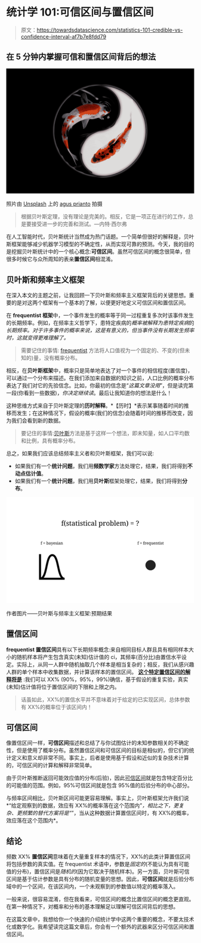 # 统计学 101:可信区间与置信区间

> 原文：<https://towardsdatascience.com/statistics-101-credible-vs-confidence-interval-af7b7e8fdd79>

## 在 5 分钟内掌握可信和置信区间背后的想法

![](img/8459cec12cd127e57bdd4b70bebe5581.png)

照片由 [Unsplash](https://unsplash.com?utm_source=medium&utm_medium=referral) 上的 [agus prianto](https://unsplash.com/@agusprianto?utm_source=medium&utm_medium=referral) 拍摄

> 根据贝叶斯定理，没有理论是完美的。相反，它是一项正在进行的工作，总是要接受进一步的完善和测试。—内特·西尔弗

在人工智能时代，贝叶斯统计当然成为热门话题。一个简单但很好的解释是，贝叶斯框架能够减少机器学习模型的不确定性，从而实现可靠的预测。今天，我的目的是挖掘贝叶斯统计中的一个核心概念:**可信区间**。虽然可信区间的概念很简单，但很多时候它与众所周知的表亲**置信区间**相混淆。

## 贝叶斯和频率主义框架

在深入本文的主题之前，让我回顾一下贝叶斯和频率主义框架背后的关键思想。重要的是对这两个框架有一个基本的了解，以便更好地定义可信区间和置信区间。

在 **frequentist 框架**中，一个事件发生的概率等于同一过程重复多次时该事件发生的长期频率。例如，在频率主义哲学下，患特定疾病的*概率被解释为患特定疾病*的*长期频率。对于许多事件的概率来说，这是有意义的，但当事件没有长期发生频率时，这就变得更难理解了。*

> 需要记住的事情: [frequentist](https://www.ncbi.nlm.nih.gov/pmc/articles/PMC1114120/) 方法将人口值视为一个固定的、不变的(但未知的)量，没有概率分布。

相反，在**贝叶斯框架**中，概率只是简单地表达了对一个事件的相信程度(置信度)，可以通过一个分布来描述。在我们添加来自数据的知识之前，人口比例的概率分布表达了我们对它的先验信念。比如，你最初的信念是“*这篇文章没用*”，但是读完第一段(你看到一些数据)，*你决定继续读*。最后让我知道你的想法是什么！

这种思维方式来自于贝叶斯定理的**历时解释**。*【历时】*表示某事随着时间的推移而发生；在这种情况下，假设的概率(我们的信念)会随着时间的推移而改变，因为我们会看到新的数据。

> 要记住的事情:[贝叶斯](https://www.ncbi.nlm.nih.gov/pmc/articles/PMC1114120/)方法是基于这样一个想法，即未知量，如人口平均数和比例，具有概率分布。

总之，如果我们应该总结频率主义者和贝叶斯框架，我们可以说:

*   如果我们有一个**统计问题**，我们用**频数学家**方法处理它，结果，我们将得到**不动点估计值**。
*   如果我们有一个**统计问题**，我们用**贝叶斯**框架处理它，结果，我们将得到**分布**。

![](img/ab37f1ce9abb9a5b079ef733132fefb6.png)

作者图片——贝叶斯与频率主义框架:预期结果

## 置信区间

**frequentist 置信区间**具有以下长期频率概念:来自相同目标人群且具有相同样本大小的随机样本将产生包含真实(未知)估计值的 ci，其频率(百分比)由置信水平设定。实际上，从同一人群中随机抽取几个样本是相当复杂的；相反，我们从感兴趣人群的单个样本中收集数据，并计算该样本的置信区间。 [**这个特定置信区间的解释将是**](https://www.ncbi.nlm.nih.gov/pmc/articles/PMC6630113/) :我们可以 XX% (90%，95%，99%)确信，基于假设的重复实验，真实(未知)估计值将位于置信区间的下限和上限之内。

> 话虽如此，XX%的置信水平并不意味着对于给定的已实现区间，总体参数有 XX%的概率位于该区间内！

## 可信区间

像置信区间一样，**可信区间**描述和总结了与你试图估计的未知参数相关的不确定性，但是使用了概率分布。虽然置信区间和可信区间的目标是相似的，但它们的统计定义和意义却非常不同。事实上，后者是使用基于假设和近似的复杂技术计算的，可信区间的计算和解释非常简单。

由于贝叶斯推断返回可能效应值的分布(后验)，因此[可信区间](https://easystats.github.io/bayestestR/articles/credible_interval.html)就是包含特定百分比的可能值的范围。例如，95%可信区间就是包含 95%值的后验分布的中心部分。

与频率区间相比，贝叶斯区间可能更容易理解。事实上，贝叶斯框架允许我们说*“给定观察到的数据，效应有 XX%的概率落在这个范围内”*，相比之下，更复杂、更频繁的替代方案将是“*”，当从这种数据计算置信区间时，有 XX%的概率，效应落在这个范围内*。

## 结论

频数 XX% **置信区间**意味着在大量重复样本的情况下，XX%的此类计算置信区间将包括参数的真实值。在 frequentist 术语中，参数是*固定的*(不能认为具有可能值的分布)，置信区间是*随机的*(因为它取决于随机样本)。另一方面，贝叶斯可信区间是基于估计参数是具有分布的随机变量的思想。因此，**可信区间**就是后验分布域中的一个区间，在该区间内，一个未观察到的参数值以特定的概率落入。

一般来说，很容易混淆，但在我看来，可信区间的概念比置信区间的概念更直观。在第一种情况下，对概率和分布的基本理解足以理解可信区间背后的思想。

在这篇文章中，我想给你一个快速的介绍统计学中这两个重要的概念，不要太技术化或数学化。我希望读完这篇文章后，你会有一个额外的武器来区分可信区间和置信区间。